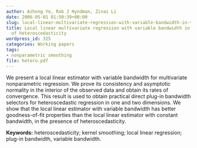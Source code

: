 ```yaml
---
author: Azhong Ye, Rob J Hyndman, Zinai Li
date: 2006-05-01 01:50:39+00:00
slug: local-linear-multivariate-regression-with-variable-bandwidth-in-the-presence-of-heteroscedasticity
title: Local linear multivariate regression with variable bandwidth in the presence
  of heteroscedasticity
wordpress_id: 325
categories: Working papers
tags:
- nonparametric smoothing
file: hetero.pdf
---
```


We present a local linear estimator with variable bandwidth for multivariate nonparametric regression. We prove its consistency and asymptotic normality in the interior of the observed data and obtain its rates of convergence. This result is used to obtain practical direct plug-in bandwidth selectors for heteroscedastic regression in one and two dimensions. We show that the local linear estimator with variable bandwidth has better goodness-of-fit properties than the local linear estimator with constant bandwidth, in the presence of heteroscedasticity.

**Keywords:** heteroscedasticity; kernel smoothing; local linear regression; plug-in bandwidth, variable bandwidth.
